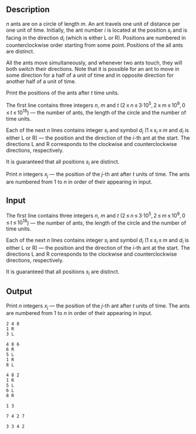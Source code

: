 ## Description

<div><p><span class="tex-span"><i>n</i></span> ants are on a circle of length <span class="tex-span"><i>m</i></span>. An ant travels one unit of distance per one unit of time. Initially, the ant number <span class="tex-span"><i>i</i></span> is located at the position <span class="tex-span"><i>s</i><sub class="lower-index"><i>i</i></sub></span> and is facing in the direction <span class="tex-span"><i>d</i><sub class="lower-index"><i>i</i></sub></span> (which is either <span class="tex-font-style-tt">L</span> or <span class="tex-font-style-tt">R</span>). Positions are numbered in counterclockwise order starting from some point. Positions of the all ants are distinct.</p><p>All the ants move simultaneously, and whenever two ants touch, they will both switch their directions. Note that it is possible for an ant to move in some direction for a half of a unit of time and in opposite direction for another half of a unit of time.</p><p>Print the positions of the ants after <span class="tex-span"><i>t</i></span> time units.</p></div><div class="input-specification"><p>The first line contains three integers <span class="tex-span"><i>n</i></span>, <span class="tex-span"><i>m</i></span> and <span class="tex-span"><i>t</i></span> (<span class="tex-span">2 ≤ <i>n</i> ≤ 3·10<sup class="upper-index">5</sup>, 2 ≤ <i>m</i> ≤ 10<sup class="upper-index">9</sup>, 0 ≤ <i>t</i> ≤ 10<sup class="upper-index">18</sup></span>) — the number of ants, the length of the circle and the number of time units.</p><p>Each of the next <span class="tex-span"><i>n</i></span> lines contains integer <span class="tex-span"><i>s</i><sub class="lower-index"><i>i</i></sub></span> and symbol <span class="tex-span"><i>d</i><sub class="lower-index"><i>i</i></sub></span> (<span class="tex-span">1 ≤ <i>s</i><sub class="lower-index"><i>i</i></sub> ≤ <i>m</i></span> and <span class="tex-span"><i>d</i><sub class="lower-index"><i>i</i></sub></span> is either <span class="tex-font-style-tt">L</span> or <span class="tex-font-style-tt">R</span>) — the position and the direction of the <span class="tex-span"><i>i</i></span>-th ant at the start. The directions <span class="tex-font-style-tt">L</span> and <span class="tex-font-style-tt">R</span> corresponds to the clockwise and counterclockwise directions, respectively.</p><p>It is guaranteed that all positions <span class="tex-span"><i>s</i><sub class="lower-index"><i>i</i></sub></span> are distinct.</p></div><div class="output-specification"><p>Print <span class="tex-span"><i>n</i></span> integers <span class="tex-span"><i>x</i><sub class="lower-index"><i>j</i></sub></span> — the position of the <span class="tex-span"><i>j</i></span>-th ant after <span class="tex-span"><i>t</i></span> units of time. The ants are numbered from <span class="tex-span">1</span> to <span class="tex-span"><i>n</i></span> in order of their appearing in input.</p></div>

## Input

<p>The first line contains three integers <span class="tex-span"><i>n</i></span>, <span class="tex-span"><i>m</i></span> and <span class="tex-span"><i>t</i></span> (<span class="tex-span">2 ≤ <i>n</i> ≤ 3·10<sup class="upper-index">5</sup>, 2 ≤ <i>m</i> ≤ 10<sup class="upper-index">9</sup>, 0 ≤ <i>t</i> ≤ 10<sup class="upper-index">18</sup></span>) — the number of ants, the length of the circle and the number of time units.</p><p>Each of the next <span class="tex-span"><i>n</i></span> lines contains integer <span class="tex-span"><i>s</i><sub class="lower-index"><i>i</i></sub></span> and symbol <span class="tex-span"><i>d</i><sub class="lower-index"><i>i</i></sub></span> (<span class="tex-span">1 ≤ <i>s</i><sub class="lower-index"><i>i</i></sub> ≤ <i>m</i></span> and <span class="tex-span"><i>d</i><sub class="lower-index"><i>i</i></sub></span> is either <span class="tex-font-style-tt">L</span> or <span class="tex-font-style-tt">R</span>) — the position and the direction of the <span class="tex-span"><i>i</i></span>-th ant at the start. The directions <span class="tex-font-style-tt">L</span> and <span class="tex-font-style-tt">R</span> corresponds to the clockwise and counterclockwise directions, respectively.</p><p>It is guaranteed that all positions <span class="tex-span"><i>s</i><sub class="lower-index"><i>i</i></sub></span> are distinct.</p>

## Output

<p>Print <span class="tex-span"><i>n</i></span> integers <span class="tex-span"><i>x</i><sub class="lower-index"><i>j</i></sub></span> — the position of the <span class="tex-span"><i>j</i></span>-th ant after <span class="tex-span"><i>t</i></span> units of time. The ants are numbered from <span class="tex-span">1</span> to <span class="tex-span"><i>n</i></span> in order of their appearing in input.</p>





```input1
2 4 8
1 R
3 L

```




```input2
4 8 6
6 R
5 L
1 R
8 L

```




```input3
4 8 2
1 R
5 L
6 L
8 R

```




```output1
1 3

```




```output2
7 4 2 7

```




```output3
3 3 4 2

```


